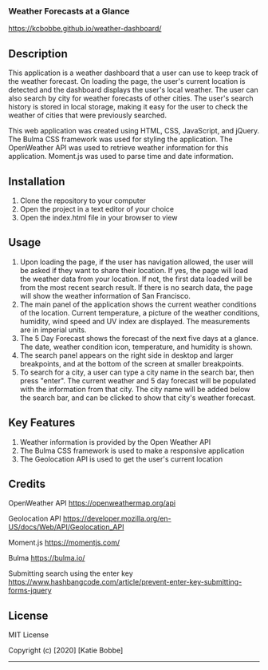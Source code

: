 ### Weather Forecasts at a Glance
https://kcbobbe.github.io/weather-dashboard/

## Description

This application is a weather dashboard that a user can use to keep track of the weather forecast. On loading the page, the user's current location is detected and the dashboard displays the user's local weather. The user can also search by city for weather forecasts of other cities. The user's search history is stored in local storage, making it easy for the user to check the weather of cities that were previously searched.

This web application was created using HTML, CSS, JavaScript, and jQuery. The Bulma CSS framework was used for styling the application. The OpenWeather API was used to retrieve weather information for this application. Moment.js was used to parse time and date information.

## Installation

1. Clone the repository to your computer
2. Open the project in a text editor of your choice
3. Open the index.html file in your browser to view

## Usage
1. Upon loading the page, if the user has navigation allowed, the user will be asked if they want to share their location. If yes, the page will load the weather data from your location. If not, the first data loaded will be from the most recent search result. If there is no search data, the page will show the weather information of San Francisco.
2. The main panel of the application shows the current weather conditions of the location. Current temperature, a picture of the weather conditions, humidity, wind speed and UV index are displayed. The measurements are in imperial units.
3. The 5 Day Forecast shows the forecast of the next five days at a glance. The date, weather condition icon, temperature, and humidity is shown.
4. The search panel appears on the right side in desktop and larger breakpoints, and at the bottom of the screen at smaller breakpoints.
5. To search for a city, a user can type a city name in the search bar, then press "enter". The current weather and 5 day forecast will be populated with the information from that city. The city name will be added below the search bar, and can be clicked to show that city's weather forecast.

## Key Features
1. Weather information is provided by the Open Weather API
2. The Bulma CSS framework is used to make a responsive application
3. The Geolocation API is used to get the user's current location


## Credits
OpenWeather API
https://openweathermap.org/api

Geolocation API
https://developer.mozilla.org/en-US/docs/Web/API/Geolocation_API

Moment.js
https://momentjs.com/

Bulma
https://bulma.io/

Submitting search using the enter key
https://www.hashbangcode.com/article/prevent-enter-key-submitting-forms-jquery



## License
MIT License

Copyright (c) [2020] [Katie Bobbe]

---
